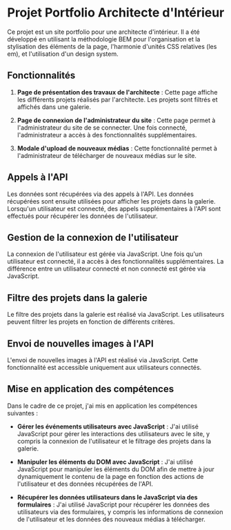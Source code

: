 # Projet Portfolio Architecte d'Intérieur

Ce projet est un site portfolio pour une architecte d'intérieur. Il a été développé en utilisant la méthodologie BEM pour l'organisation et la stylisation des éléments de la page, l'harmonie d'unités CSS relatives (les em), et l'utilisation d'un design system.

## Fonctionnalités

1. **Page de présentation des travaux de l'architecte** : Cette page affiche les différents projets réalisés par l'architecte. Les projets sont filtrés et affichés dans une galerie.

2. **Page de connexion de l'administrateur du site** : Cette page permet à l'administrateur du site de se connecter. Une fois connecté, l'administrateur a accès à des fonctionnalités supplémentaires.

3. **Modale d'upload de nouveaux médias** : Cette fonctionnalité permet à l'administrateur de télécharger de nouveaux médias sur le site.

## Appels à l'API

Les données sont récupérées via des appels à l'API. Les données récupérées sont ensuite utilisées pour afficher les projets dans la galerie. Lorsqu'un utilisateur est connecté, des appels supplémentaires à l'API sont effectués pour récupérer les données de l'utilisateur.

## Gestion de la connexion de l'utilisateur

La connexion de l'utilisateur est gérée via JavaScript. Une fois qu'un utilisateur est connecté, il a accès à des fonctionnalités supplémentaires. La différence entre un utilisateur connecté et non connecté est gérée via JavaScript.

## Filtre des projets dans la galerie

Le filtre des projets dans la galerie est réalisé via JavaScript. Les utilisateurs peuvent filtrer les projets en fonction de différents critères.

## Envoi de nouvelles images à l'API

L'envoi de nouvelles images à l'API est réalisé via JavaScript. Cette fonctionnalité est accessible uniquement aux utilisateurs connectés.

## Mise en application des compétences

Dans le cadre de ce projet, j'ai mis en application les compétences suivantes :

- **Gérer les événements utilisateurs avec JavaScript** : J'ai utilisé JavaScript pour gérer les interactions des utilisateurs avec le site, y compris la connexion de l'utilisateur et le filtrage des projets dans la galerie.

- **Manipuler les éléments du DOM avec JavaScript** : J'ai utilisé JavaScript pour manipuler les éléments du DOM afin de mettre à jour dynamiquement le contenu de la page en fonction des actions de l'utilisateur et des données récupérées de l'API.

- **Récupérer les données utilisateurs dans le JavaScript via des formulaires** : J'ai utilisé JavaScript pour récupérer les données des utilisateurs via des formulaires, y compris les informations de connexion de l'utilisateur et les données des nouveaux médias à télécharger.